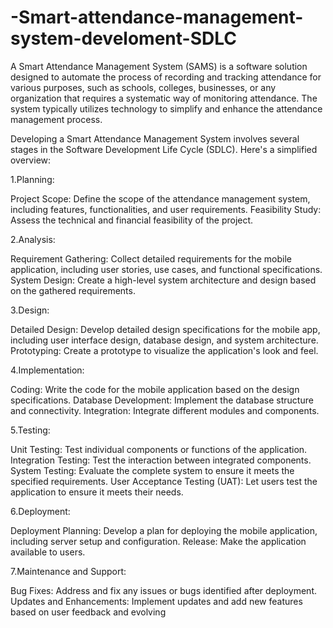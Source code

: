 # -Smart-attendance-management-system-develoment-SDLC


A Smart Attendance Management System (SAMS) is a software solution designed to automate the process of recording and tracking attendance for various purposes, such as schools, colleges, businesses, or any organization that requires a systematic way of monitoring attendance. The system typically utilizes technology to simplify and enhance the attendance management process.

Developing a Smart Attendance Management System involves several stages in the Software Development Life Cycle (SDLC). Here's a simplified overview:


1.Planning:

 Project Scope: Define the scope of the attendance management system, including features, functionalities, and user requirements.
 Feasibility Study: Assess the technical and financial feasibility of the project.

2.Analysis:

 Requirement Gathering: Collect detailed requirements for the mobile application, including user stories, use cases, and functional  specifications.
 System Design: Create a high-level system architecture and design based on the gathered requirements.

3.Design:

 Detailed Design: Develop detailed design specifications for the mobile app, including user interface design, database design, and system  architecture.
 Prototyping: Create a prototype to visualize the application's look and feel.

4.Implementation:

 Coding: Write the code for the mobile application based on the design specifications.
 Database Development: Implement the database structure and connectivity.
 Integration: Integrate different modules and components.

5.Testing:

 Unit Testing: Test individual components or functions of the application.
 Integration Testing: Test the interaction between integrated components.
 System Testing: Evaluate the complete system to ensure it meets the specified requirements.
User Acceptance Testing (UAT): Let users test the application to ensure it meets their needs.

6.Deployment:

Deployment Planning: Develop a plan for deploying the mobile application, including server setup and configuration.
Release: Make the application available to users.

7.Maintenance and Support:

Bug Fixes: Address and fix any issues or bugs identified after deployment.
Updates and Enhancements: Implement updates and add new features based on user feedback and evolving
